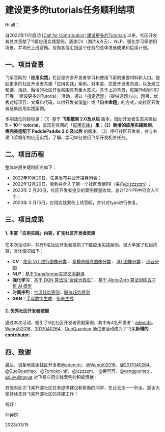 # 建设更多的tutorials任务顺利结项

Hi all：

自2022年11月启动 [[Call for Contribution] 建设更多的Tutorials](https://github.com/PaddlePaddle/community/blob/master/pfcc/call-for-contributions/docs/Call_For_Tutorials.md) 以来，社区开发者总共贡献了11篇应用实践案例，涵盖CV（图片&点云）、NLP、强化学习等使用场景，并均已上线官网。现向各位汇报这个任务的总体进展成果和后续计划。

## 一、项目背景

飞桨官网的「**应用实践**」栏目是许多开发者学习和使用飞桨的重要材料和入口。鼓励更多的社区开发者共建「应用实践」案例，对丰富、完善开发者资源，以及建立和谐、活跃、融洽的社区开发氛围具有重大意义。基于上述背景，框架PM协同RD开展 「建设更多的Tutorial」 活动，通过「[指定选题](https://github.com/PaddlePaddle/community/blob/master/pfcc/call-for-contributions/docs/Call_For_Tutorials.md)」（提供选题方向、题目、优秀对标项目、文章和代码，以供开发者借鉴）或「**自主命题**」的方式，向社区开发者征集应用实践案例。

本期活动的目标是：（1）基于 **飞桨框架 2.0及以后** 版本，借助开发者生态来建设 **5** ~ **10**个 **tutorial**，呈现在官网的「[应用实践](https://www.paddlepaddle.org.cn/documentation/docs/zh/develop/practices/index_cn.html)**」 里；（2）新增的应用实践案例，需完美适配于 PaddlePaddle 2.0 及以后** 的版本。（3）呼吁社区开发者，参与共建飞桨框架的应用实践，了解、学习如何使用飞桨开发相关任务。

## 二、项目历程

整体进展关键时间点如下：

* 2022年10月20日，任务发布并公开招募列表；
* 2022年12月20日，收到并合入了第一个社区贡献PR（来自[@lzzzzzm](https://github.com/lzzzzzm)）；
* 2023年 2 月20日，社区开发者提交的案例数量收敛，总计12个PR中已合入11个；
* 2023年 3 月15日，应用实践案例上线官网，并针对typo进行修复。
## 三、项目成果

#### 1. 丰富「应用实践」内容，扩充社区开发者资源

在本次活动中，共有9名社区开发者提供了11篇应用实践案例，极大丰富了栏目内容，具体情况如下：

* **CV**：[使用 ViT 进行图像分类](https://www.paddlepaddle.org.cn/documentation/docs/zh/develop/practices/cv/cv/image_classification_ViT.html) 、[多模态眼底图像分类](https://www.paddlepaddle.org.cn/documentation/docs/zh/develop/practices/cv/cv/glaucoma_classification.html) 、[3D 图像分类](https://www.paddlepaddle.org.cn/documentation/docs/zh/develop/practices/cv/cv/3D_image_classification_from_CT_scans.html) 、[点云分割](https://www.paddlepaddle.org.cn/documentation/docs/zh/develop/practices/cv/cv/pc_segmentation.html)
* **NLP**：[基于Transformer实现文本翻译](https://www.paddlepaddle.org.cn/documentation/docs/zh/develop/api/paddle/nlp/transformer_in_English-to-Spanish.html)
* **强化学习**：[基于 DQN 算法玩“合成大西瓜”](https://www.paddlepaddle.org.cn/documentation/docs/zh/develop/api/paddle/reinforcement_learning/dqn_fruit_merger.html) 、[基于 AlphaZero 算法训练五子棋 AI 模型](https://www.paddlepaddle.org.cn/documentation/docs/zh/develop/api/paddle/reinforcement_learning/AlphaZero.html)
* **时间序列**：[气温趋势预测](https://www.paddlepaddle.org.cn/documentation/docs/zh/develop/api/paddle/time_series/temperature_forecast.html)、[股价趋势预测](https://www.paddlepaddle.org.cn/documentation/docs/zh/develop/api/paddle/time_series/stock_forecast.html)
* **GAN**：[手写数字生成](https://www.paddlepaddle.org.cn/documentation/docs/zh/develop/api/paddle/gan/GAN_with_MINIST/GAN_with_MINIST.html)、[街景生成](https://www.paddlepaddle.org.cn/documentation/docs/zh/develop/api/paddle/gan/Pix2Pix/Pix2Pix_with_Cityscapes.html)
#### 2. 优秀社区开发者挖掘

通过本次活动，吸引了9名社区开发者贡献案例，其中有4名开发者：[edencfc](https://github.com/edencfc)、[WangXi2016](https://github.com/WangXi2016)、[2017040264](https://github.com/2017040264)、[GuoQuanhao](https://github.com/GuoQuanhao) 通过该活动成为了飞桨**新增的contributor**。

## 四、致谢

最后，诚挚地感谢社区开发者[@edencfc](https://github.com/edencfc)、[@WangXi2016](https://github.com/WangXi2016)、[@2017040264](https://github.com/2017040264)、[@GuoQuanhao](https://github.com/GuoQuanhao)、[@Tomoko-hjf](https://github.com/Tomoko-hjf)、[@lzzzzzm](https://github.com/lzzzzzm)、 [@莱可可](https://github.com/RedContritio)、[@yangguohao](https://github.com/yangguohao) 、[@Liyulingyue](https://github.com/Liyulingyue) 对飞桨应用实践案例的积极贡献！

其他对此次飞桨开源社区任务提供建议和帮助的同学，在此无法一一列全。感谢大家持续支持飞桨开源社区的共建工作！

祝好！

孙钟恺

2023/03/15

